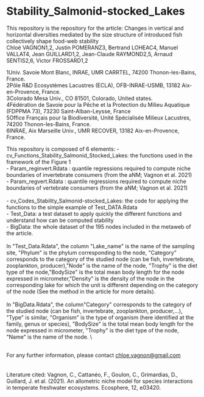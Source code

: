 # Stability_Salmonid-stocked_Lakes
 This repository is the repository for the article: 
 Changes in vertical and horizontal diversities mediated by the size structure of introduced fish collectively shape food-web stability \
 Chloé VAGNON1,2, Justin POMERANZ3, Bertrand LOHEAC4, Manuel VALLAT4, Jean GUILLARD1,2, Jean-Claude RAYMOND2,5, Arnaud SENTIS2,6, Victor FROSSARD1,2

1Univ. Savoie Mont Blanc, INRAE, UMR CARRTEL, 74200 Thonon-les-Bains, France.\
2Pôle R&D Ecosystèmes Lacustres (ECLA), OFB-INRAE-USMB, 13182 Aix-en-Provence, France. \
3Colorado Mesa Univ., CO 81501, Colorado, United states.\
4Fédération de Savoie pour la Pêche et la Protection du Milieu Aquatique (FDPPMA 73), 73230 Saint-Alban-Leysse, France\
5Office Français pour la Biodiversité, Unité Spécialisée Milieux Lacustres, 74200 Thonon-les-Bains, France.\
6INRAE, Aix Marseille Univ., UMR RECOVER, 13182 Aix-en-Provence, France.

 This repository is composed of 6 elements: 
    - cv_Functions_Stability_Salmonid_Stocked_Lakes: the functions used in the framework of the Figure 1 \
    - Param_reginvert.Rdata : quantile regressions required to compute niche boundaries of invertebrate consumers (from the aNM; Vagnon et al. 2021) \
    - Param_regvert.Rdata :  quantile regressions required to compute niche boundaries of vertebrate consumers (from the aNM; Vagnon et al. 2021) \
    \
    - cv_Codes_Stability_Salmonid-stocked_Lakes: the code for applying the functions to the simple example of Test_DATA.Rdata \
    - Test_Data: a test dataset to apply quickly the different functions and understand how can be computed stability \
    - BigData: the whole dataset of the 195 nodes included in the metaweb of the article.\
\
In "Test_Data.Rdata", the column "Lake_name" is the name of the sampling site, "Phylum" is the phylum corresponding to the node, "Category" corresponds to the category of the studied node (can be fish, invertebrate, zooplankton, producer),"Node" is the name of the node, "Trophy" is the diet type of the node,"BodySize" is the total mean body length for the node expressed in micrometer,"Density" is the density of the node in the corresponding lake for which the unit is different depending on the category of the node (See the method in the article for more details). \
\
In "BigData.Rdata", the column"Category" corresponds to the category of the studied node (can be fish, invertebrate, zooplankton, producer,...), "Type" is similar, "Organism" is the type of organism (here identified at the family, genus or species), "BodySize" is the total mean body length for the node expressed in micrometer, "Trophy" is the diet type of the node, "Name" is the name of the node. \

\
 For any further information, please contact chloe.vagnon@gmail.com
\
\
\
Literature cited: 
Vagnon, C., Cattanéo, F., Goulon, C., Grimardias, D., Guillard, J. et al. (2021). An allometric niche model for species interactions in temperate freshwater ecosystems. Ecosphere, 12, e03420.


